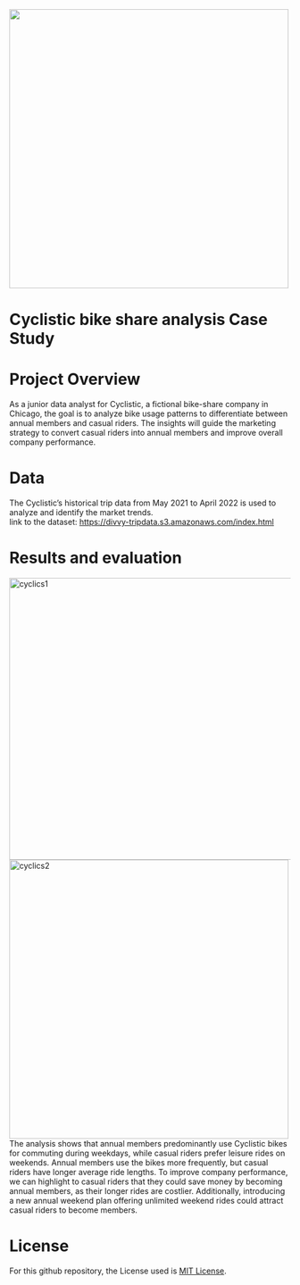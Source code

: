 <img src="https://github.com/trtrgfh/Cyclistic-Bike-Share-Analysis-Case-Study/assets/73056232/498f747a-f26f-446f-9df6-8a3edffc9414 " width="500" />

# Cyclistic bike share analysis Case Study

# Project Overview
As a junior data analyst for Cyclistic, a fictional bike-share company in Chicago, the goal is to analyze bike usage patterns to differentiate between annual members and casual riders. The insights will guide the marketing strategy to convert casual riders into annual members and improve overall company performance.

# Data
The Cyclistic’s historical trip data from May 2021 to April 2022 is used to analyze and identify the market trends. \
link to the dataset: https://divvy-tripdata.s3.amazonaws.com/index.html

# Results and evaluation
<img width="505" alt="cyclics1" src="https://github.com/trtrgfh/Cyclistic-Bike-Share-Analysis-Case-Study/assets/73056232/f5d44b11-1524-460d-9540-250ac5c792cc">
<img width="500" alt="cyclics2" src="https://github.com/trtrgfh/Cyclistic-Bike-Share-Analysis-Case-Study/assets/73056232/9a544901-8e14-4661-91b1-115f6a22d1b5"> <br>
The analysis shows that annual members predominantly use Cyclistic bikes for commuting during weekdays, while casual riders prefer leisure rides on weekends. Annual members use the bikes more frequently, but casual riders have longer average ride lengths. To improve company performance, we can highlight to casual riders that they could save money by becoming annual members, as their longer rides are costlier. Additionally, introducing a new annual weekend plan offering unlimited weekend rides could attract casual riders to become members.

# License
For this github repository, the License used is [MIT License](https://opensource.org/license/mit/).
